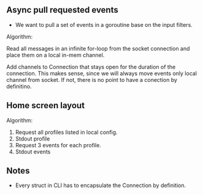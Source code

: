 ## Async pull requested events

- We want to pull a set of events in a goroutine base on the input filters.

Algorithm:

Read all messages in an infinite for-loop from the socket connection and place them on a local in-mem channel.

Add channels to Connection that stays open for the duration of the connection.
This makes sense, since we will always move events only local channel from socket. If not, there is no point to have
a conection by definitino.

## Home screen layout

Algorithm:

1. Request all profiles listed in local config.
2. Stdout profile
3. Request 3 events for each profile.
4. Stdout events

## Notes

- Every struct in CLI has to encapsulate the Connection by definition.
